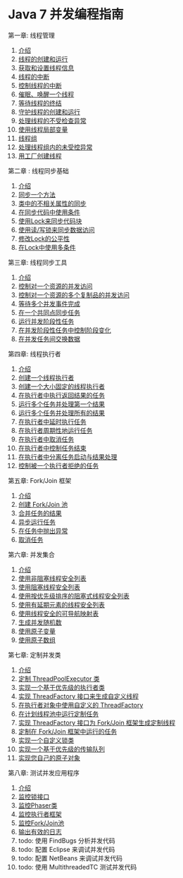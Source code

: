 Java 7 并发编程指南
====


第一章: 线程管理

1. [介绍](1线程管理/01介绍.html)
2. [线程的创建和运行](1线程管理/02创建运行线程.html)
3. [获取和设置线程信息](1线程管理/03获取设置线程信息.html)
4. [线程的中断](1线程管理/04中断线程.html)
5. [控制线程的中断](1线程管理/05控制线程的中断.html)
6. [催眠、唤醒一个线程](1线程管理/06催眠唤醒线程.html)
7. [等待线程的终结](1线程管理/07等待线程终结.html)
8. [守护线程的创建和运行](1线程管理/08守护线程.html)
9. [处理线程的不受检查异常](1线程管理/09不受检查的异常.html)
10. [使用线程局部变量](1线程管理/10线程局部变量.html)
11. [线程组](1线程管理/11线程组.html)
12. [处理线程组内的未受控异常](1线程管理/12线程组中的未受控异常.html)
13. [用工厂创建线程](1线程管理/13线程工厂.html)

第二章 : 线程同步基础

1. [介绍](2线程同步基础/01介绍.html)
2. [同步一个方法](2线程同步基础/02同步一个方法.html)
3. [类中的不相关属性的同步](2线程同步基础/03同步类中的不相关属性.html)
4. [在同步代码中使用条件](2线程同步基础/04conditions.html)
5. [使用Lock来同步代码块](2线程同步基础/05lock.html)
6. [使用读/写锁来同步数据访问](2线程同步基础/06读写锁.html)
7. [修改Lock的公平性](2线程同步基础/07锁公平.html)
8. [在Lock中使用多条件](2线程同步基础/08多个条件.html)

第三章: 线程同步工具

1. [介绍](3线程同步工具/01介绍.html)
2. [控制对一个资源的并发访问](3线程同步工具/02信号灯.html)
3. [控制对一个资源的多个复制品的并发访问](3线程同步工具/03信号灯2.html)
4. [等待多个并发事件完成](3线程同步工具/04同步多个并发事件.html)
5. [在一个共同点同步任务](3线程同步工具/05CyclicBarrier.html)
6. [运行并发阶段性任务](3线程同步工具/06phase.html)
7. [在并发阶段性任务中控制阶段变化](3线程同步工具/07phase2.html)
8. [在并发任务间交换数据](3线程同步工具/08Exchanger.html)

第四章: 线程执行者

1. [介绍](4线程执行者/01介绍.html)
2. [创建一个线程执行者](4线程执行者/02创建.html)
3. [创建一个大小固定的线程执行者](4线程执行者/03固定大小.html)
4. [在执行者中执行返回结果的任务](4线程执行者/04返回结果.html)
5. [运行多个任务并处理第一个结果](4线程执行者/05执行多个任务处理第一个结果.html)
6. [运行多个任务并处理所有的结果](4线程执行者/06执行多个任务处理所有结果.html)
7. [在执行者中延时执行任务](4线程执行者/07延时执行.html)
8. [在执行者周期性地运行任务](4线程执行者/08周期执行.html)
9. [在执行者中取消任务](4线程执行者/09取消任务.html)
10. [在执行者中控制任务结束](4线程执行者/10控制结束.html)
11. [在执行者中分离任务启动与结果处理](4线程执行者/11分离任务启动与结果处理.html)
12. [控制被一个执行者拒绝的任务](4线程执行者/12被拒绝的任务.html)

第五章: Fork/Join 框架

1. [介绍](5forkjoin框架/01介绍.html)
2. [创建 Fork/Join 池](5forkjoin框架/02创建.html)
3. [合并任务的结果](5forkjoin框架/03合并结果.html)
4. [异步运行任务](5forkjoin框架/04异步任务.html)
5. [在任务中抛出异常](5forkjoin框架/05异常.html)
6. [取消任务](5forkjoin框架/06取消任务.html)

第六章: 并发集合

1. [介绍](6并发集合/01介绍.html)
2. [使用非阻塞线程安全列表](6并发集合/02非阻塞列表.html)
3. [使用阻塞线程安全列表](6并发集合/03阻塞列表.html)
4. [使用按优先级排序的阻塞式线程安全列表](6并发集合/04阻塞排序列表.html)
5. [使用有延期元素的线程安全列表](6并发集合/05延期列表.html)
6. [使用线程安全的可导航映射表](6并发集合/06可导航映射表.html)
7. [生成并发随机数](6并发集合/07随机数.html)
8. [使用原子变量](6并发集合/08atomic变量.html)
9. [使用原子数组](6并发集合/09原子数组.html)

第七章: 定制并发类

1. [介绍](7定制并发类/01介绍.html)
2. [定制 ThreadPoolExecutor 类](7定制并发类/02ThreadPoolExecutor.html)
3. [实现一个基于优先级的执行者类](7定制并发类/03基于优先级的执行者.html)
4. [实现 ThreadFactory 接口来生成自定义线程](7定制并发类/04定制线程工厂.html)
5. [在执行者对象中使用自定义的 ThreadFactory](7定制并发类/05在执行者中使用线程工厂.html)
6. [在计划线程池中运行定制任务](7定制并发类/06计划线程池.html)
7. [实现 ThreadFactory 接口为 Fork/Join 框架生成定制线程](7定制并发类/07ForkJoin线程.html)
8. [定制在 Fork/Join 框架中运行的任务](7定制并发类/08ForkJoin任务.html)
9. [实现一个自定义锁类](7定制并发类/09锁.html)
10. [实现一个基于优先级的传输队列](7定制并发类/10优先级队列.html)
11. [实现您自己的原子对象](7定制并发类/11原子对象.html)

第八章: 测试并发应用程序

1. [介绍](8测试并发应用/01介绍.html)
2. [监控锁接口](8测试并发应用/02锁.html)
3. [监控Phaser类](8测试并发应用/03Phaser.html)
4. [监控执行者框架](8测试并发应用/04Executor框架.html)
5. [监控Fork/Join池](8测试并发应用/05ForkJoin池.html)
6. [输出有效的日志](8测试并发应用/06日志.html)
7. todo: 使用 FindBugs 分析并发代码
8. todo: 配置 Eclipse 来调试并发代码
9. todo: 配置 NetBeans 来调试并发代码
10. todo: 使用 MultithreadedTC 测试并发代码

